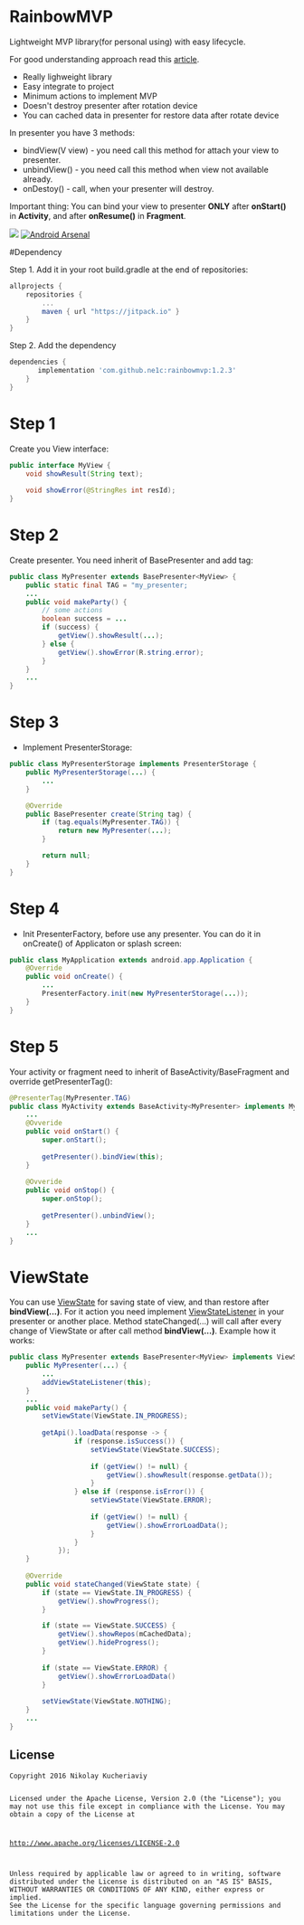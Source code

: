 # RainbowMVP
Lightweight MVP library(for personal using) with easy lifecycle.

For good understanding approach read this [article](https://medium.com/@czyrux/presenter-surviving-orientation-changes-with-loaders-6da6d86ffbbf).

* Really lighweight library
* Easy integrate to project
* Minimum actions to implement MVP
* Doesn't destroy presenter after rotation device
* You can cached data in presenter for restore data after rotate device

In presenter you have 3 methods:
- bindView(V view) - you need call this method for attach your view to presenter.
- unbindView() - you need call this method when view not available already.
- onDestoy() - call, when your presenter will destroy.

Important thing:
You can bind your view to presenter <b>ONLY</b> after <b>onStart()</b> in <b>Activity</b>, and after <b>onResume()</b> in <b>Fragment</b>.

[![](https://jitpack.io/v/ne1c/rainbowmvp.svg)](https://jitpack.io/#ne1c/rainbowmvp)
[![Android Arsenal](https://img.shields.io/badge/Android%20Arsenal-RainbowMVP-green.svg?style=true)](https://android-arsenal.com/details/1/4112)

#Dependency

Step 1. Add it in your root build.gradle at the end of repositories:
```groovy
allprojects {
	repositories {
		...
		maven { url "https://jitpack.io" }
	}
}
```

Step 2. Add the dependency
```groovy
dependencies {
	   implementation 'com.github.ne1c:rainbowmvp:1.2.3'
	}
}
```

# Step 1
Create you View interface:

```java
public interface MyView {
    void showResult(String text);
    
    void showError(@StringRes int resId);
}
```

# Step 2
Create presenter. You need inherit of BasePresenter and add tag:

```java
public class MyPresenter extends BasePresenter<MyView> {
    public static final TAG = "my_presenter;
    ...
    public void makeParty() {
        // some actions
        boolean success = ...
        if (success) {
            getView().showResult(...);
        } else {
            getView().showError(R.string.error);
        }
    }
    ...
}
```
# Step 3
* Implement PresenterStorage:
```java
public class MyPresenterStorage implements PresenterStorage {
    public MyPresenterStorage(...) {
        ...
    }

    @Override
    public BasePresenter create(String tag) {
        if (tag.equals(MyPresenter.TAG)) {
            return new MyPresenter(...);
        }

        return null;
    }
}
```

# Step 4
* Init PresenterFactory, before use any presenter. You can do it in onCreate() of Applicaton or splash screen:
```java
public class MyApplication extends android.app.Application {
    @Override
    public void onCreate() {
        ...
        PresenterFactory.init(new MyPresenterStorage(...));
    }
}
```

# Step 5
Your activity or fragment need to inherit of BaseActivity/BaseFragment and override getPresenterTag():
```java
@PresenterTag(MyPresenter.TAG)
public class MyActivity extends BaseActivity<MyPresenter> implements MyView {
    ...
    @Ovveride
    public void onStart() {
        super.onStart();
        
        getPresenter().bindView(this);
    }
    
    @Ovveride
    public void onStop() {
        super.onStop();
        
        getPresenter().unbindView();
    }
    ...
}
```

# ViewState
You can use [ViewState](https://github.com/Ne1c/RainbowMVP/blob/master/rainbowmvp/src/main/java/com/ne1c/rainbowmvp/ViewState.java) for saving state of view, and than restore after <b>bindView(...)</b>. For it action you need implement [ViewStateListener](https://github.com/Ne1c/RainbowMVP/blob/master/rainbowmvp/src/main/java/com/ne1c/rainbowmvp/ViewStateListener.java) in your presenter or another place. Method stateChanged(...) will call after every change of ViewState or after call method <b>bindView(...)</b>. Example how it works:
```java
public class MyPresenter extends BasePresenter<MyView> implements ViewStateListener {
    public MyPresenter(...) {
    	...
    	addViewStateListener(this);
    }
    ...
    public void makeParty() {
        setViewState(ViewState.IN_PROGRESS);
        
        getApi().loadData(response -> {
                if (response.isSuccess()) {
                    setViewState(ViewState.SUCCESS);
                    
                    if (getView() != null) {
                        getView().showResult(response.getData());
                    }
                } else if (response.isError()) {
                    setViewState(ViewState.ERROR);
                    
                    if (getView() != null) {
                        getView().showErrorLoadData();
                    }
                }
            });
    }
    
    @Override
    public void stateChanged(ViewState state) {
        if (state == ViewState.IN_PROGRESS) {
            getView().showProgress();
        }

        if (state == ViewState.SUCCESS) {
            getView().showRepos(mCachedData);
            getView().hideProgress();
        }
        
        if (state == ViewState.ERROR) {
            getView().showErrorLoadData()
        }
        
        setViewState(ViewState.NOTHING);
    }
    ...
}
```

<h2>
    <a id="user-content-license" class="anchor" href="#license" aria-hidden="true">
    <span class="octicon octicon-link"></span></a>License
</h2>
<pre><code>Copyright 2016 Nikolay Kucheriaviy

Licensed under the Apache License, Version 2.0 (the "License");
you may not use this file except in compliance with the License.
You may obtain a copy of the License at

   http://www.apache.org/licenses/LICENSE-2.0

Unless required by applicable law or agreed to in writing, software
distributed under the License is distributed on an "AS IS" BASIS,
WITHOUT WARRANTIES OR CONDITIONS OF ANY KIND, either express or implied.
See the License for the specific language governing permissions and
limitations under the License.
</code></pre>
